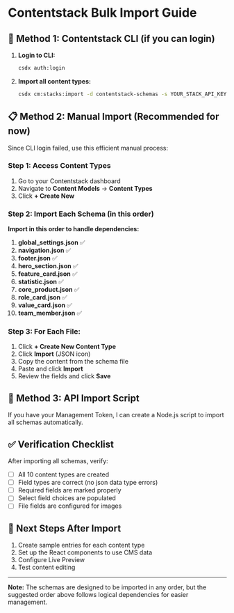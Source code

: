 # Contentstack Bulk Import Guide

## 🚀 **Method 1: Contentstack CLI (if you can login)**

1. **Login to CLI:**
   ```bash
   csdx auth:login
   ```

2. **Import all content types:**
   ```bash
   csdx cm:stacks:import -d contentstack-schemas -s YOUR_STACK_API_KEY
   ```

## 📋 **Method 2: Manual Import (Recommended for now)**

Since CLI login failed, use this efficient manual process:

### **Step 1: Access Content Types**
1. Go to your Contentstack dashboard
2. Navigate to **Content Models** → **Content Types**
3. Click **+ Create New**

### **Step 2: Import Each Schema (in this order)**

**Import in this order to handle dependencies:**

1. **global_settings.json** ✅
2. **navigation.json** ✅
3. **footer.json** ✅
4. **hero_section.json** ✅
5. **feature_card.json** ✅
6. **statistic.json** ✅
7. **core_product.json** ✅
8. **role_card.json** ✅
9. **value_card.json** ✅
10. **team_member.json** ✅

### **Step 3: For Each File:**
1. Click **+ Create New Content Type**
2. Click **Import** (JSON icon)
3. Copy the content from the schema file
4. Paste and click **Import**
5. Review the fields and click **Save**

## 🔧 **Method 3: API Import Script**

If you have your Management Token, I can create a Node.js script to import all schemas automatically.

## ✅ **Verification Checklist**

After importing all schemas, verify:
- [ ] All 10 content types are created
- [ ] Field types are correct (no json data type errors)
- [ ] Required fields are marked properly
- [ ] Select field choices are populated
- [ ] File fields are configured for images

## 🎯 **Next Steps After Import**

1. Create sample entries for each content type
2. Set up the React components to use CMS data
3. Configure Live Preview
4. Test content editing

---

**Note:** The schemas are designed to be imported in any order, but the suggested order above follows logical dependencies for easier management.
